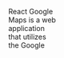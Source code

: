 <svg width="100" height="100" xmlns="http://www.w3.org/2000/svg">
<foreignObject width="100" height="100">
    <div xmlns="http://www.w3.org/1999/xhtml">
       <p>
      React Google Maps is a web application that utilizes the Google Maps API
      to display various features such as markers, marker clusters, polygons,
      heat maps, and multi-level heat maps.
    </p>

    <h2>Getting Started</h2>

    <ol>
      <li>
        Clone the repository by running
        <code>git clone https://github.com/mumerabid/google-maps-api.git</code>
        in your terminal.
      </li>
      <li>
        Navigate to the project directory by running
        <code>cd google-maps-api</code>.
      </li>
      <li>
        Install the required dependencies by running <code>npm install</code>.
      </li>
      <li>
        Obtain a Google Maps API key from the
        <a href="https://console.cloud.google.com/">Google Cloud Console</a>.
      </li>
      <li>
        Create a <code>.env</code> file in the root directory of the project and
        add the following line:
        <code>REACT_APP_GOOGLE_MAPS_API_KEY=YOUR_API_KEY</code>, where
        <code>YOUR_API_KEY</code> is your Google Maps API key.
      </li>
      <li>Start the application by running <code>npm start</code>.</li>
    </ol>

    <h2>Libraries Used</h2>

    <p>
      The following libraries were used in the creation of this application:
    </p>

    <ul>
      <li><a href="https://reactjs.org/">React</a></li>
      <li>
        <a href="https://developers.google.com/maps/documentation"
          >Google Maps API</a
        >
      </li>
      <li>
        <a href="https://github.com/google-map-react/google-map-react"
          >google-map-react</a
        >
      </li>
      <li>
        <a href="https://www.npmjs.com/package/@googlemaps/markerclustererplus"
          >@googlemaps/markerclustererplus</a
        >
      </li>
      <li><a href="https://getbootstrap.com/">Bootstrap</a></li>
    </ul>

    <h2>Features</h2>

    <p>The React Google Maps application includes the following features:</p>

    <ul>
      <li>Markers with customized icons and pop-up information on click</li>
      <li>Marker clusters for improved performance</li>
      <li>Polygons with customized colors and pop-up information on click</li>
      <li>Heat maps with gradient colors based on data density</li>
      <li>Multi-level heat maps with multiple layers of data</li>
    </ul>

    <h2>How to Use</h2>

    <p>To use the application, follow the steps below:</p>

    <ol>
      <li>
        Navigate to the desired location on the map by dragging the map or using
        the search bar.
      </li>
      <li>Click on a marker to view its name.</li>
      <li>Click on a polygon to view its associated data.</li>
      <li>
        Toggle the marker cluster display using the button in the top-right
        corner of the map.
      </li>
      <li>
        Toggle the heat map display using the button in the top-right corner of
        the map.
      </li>
      <li>
        Toggle the multi-level heat map layers using the button in the top-right
        corner of the map.
      </li>
    </ol>

    <h2>Contributing</h2>
    <p>
      Contributions to this project are welcome. To contribute, follow the steps
      below:
    </p>
    <ol>
      <li>Fork the repository and create a new branch for your changes.</li>
      <li>Make your changes and ensure they are fully tested.</li>
      <li>
        Create a pull request and include a detailed description of your
        changes.
      </li>
      <li>Wait for feedback and address any requested changes.</li>
      <li>After approval, your changes will be merged into the main branch.</li>
    </ol>
    <h1>Happy Coding!</h1>
    </div>

</foreignObject>
</svg>

<!DOCTYPE html>
<html lang="en">
  <head>
    <meta charset="UTF-8" />
    <title>Readme.md</title>
  </head>
  <body>
    <p>
      React Google Maps is a web application that utilizes the Google Maps API
      to display various features such as markers, marker clusters, polygons,
      heat maps, and multi-level heat maps.
    </p>

    <h2>Getting Started</h2>

    <ol>
      <li>
        Clone the repository by running
        <code>git clone https://github.com/mumerabid/google-maps-api.git</code>
        in your terminal.
      </li>
      <li>
        Navigate to the project directory by running
        <code>cd google-maps-api</code>.
      </li>
      <li>
        Install the required dependencies by running <code>npm install</code>.
      </li>
      <li>
        Obtain a Google Maps API key from the
        <a href="https://console.cloud.google.com/">Google Cloud Console</a>.
      </li>
      <li>
        Create a <code>.env</code> file in the root directory of the project and
        add the following line:
        <code>REACT_APP_GOOGLE_MAPS_API_KEY=YOUR_API_KEY</code>, where
        <code>YOUR_API_KEY</code> is your Google Maps API key.
      </li>
      <li>Start the application by running <code>npm start</code>.</li>
    </ol>

    <h2>Libraries Used</h2>

    <p>
      The following libraries were used in the creation of this application:
    </p>

    <ul>
      <li><a href="https://reactjs.org/">React</a></li>
      <li><p>
      React Google Maps is a web application that utilizes the Google Maps API
      to display various features such as markers, marker clusters, polygons,
      heat maps, and multi-level heat maps.
    </p>

    <h2>Getting Started</h2>

    <ol>
      <li>
        Clone the repository by running
        <code>git clone https://github.com/mumerabid/google-maps-api.git</code>
        in your terminal.
      </li>
      <li>
        Navigate to the project directory by running
        <code>cd google-maps-api</code>.
      </li>
      <li>
        Install the required dependencies by running <code>npm install</code>.
      </li>
      <li>
        Obtain a Google Maps API key from the
        <a href="https://console.cloud.google.com/">Google Cloud Console</a>.
      </li>
      <li>
        Create a <code>.env</code> file in the root directory of the project and
        add the following line:
        <code>REACT_APP_GOOGLE_MAPS_API_KEY=YOUR_API_KEY</code>, where
        <code>YOUR_API_KEY</code> is your Google Maps API key.
      </li>
      <li>Start the application by running <code>npm start</code>.</li>
    </ol>

    <h2>Libraries Used</h2>

    <p>
      The following libraries were used in the creation of this application:
    </p>

    <ul>
      <li><a href="https://reactjs.org/">React</a></li>
      <li>
        <a href="https://developers.google.com/maps/documentation"
          >Google Maps API</a
        >
      </li>
      <li>
        <a href="https://github.com/google-map-react/google-map-react"
          >google-map-react</a
        >
      </li>
      <li>
        <a href="https://www.npmjs.com/package/@googlemaps/markerclustererplus"
          >@googlemaps/markerclustererplus</a
        >
      </li>
      <li><a href="https://getbootstrap.com/">Bootstrap</a></li>
    </ul>

    <h2>Features</h2>

    <p>The React Google Maps application includes the following features:</p>

    <ul>
      <li>Markers with customized icons and pop-up information on click</li>
      <li>Marker clusters for improved performance</li>
      <li>Polygons with customized colors and pop-up information on click</li>
      <li>Heat maps with gradient colors based on data density</li>
      <li>Multi-level heat maps with multiple layers of data</li>
    </ul>

    <h2>How to Use</h2>

    <p>To use the application, follow the steps below:</p>

    <ol>
      <li>
        Navigate to the desired location on the map by dragging the map or using
        the search bar.
      </li>
      <li>Click on a marker to view its name.</li>
      <li>Click on a polygon to view its associated data.</li>
      <li>
        Toggle the marker cluster display using the button in the top-right
        corner of the map.
      </li>
      <li>
        Toggle the heat map display using the button in the top-right corner of
        the map.
      </li>
      <li>
        Toggle the multi-level heat map layers using the button in the top-right
        corner of the map.
      </li>
    </ol>

    <h2>Contributing</h2>
    <p>
      Contributions to this project are welcome. To contribute, follow the steps
      below:
    </p>
    <ol>
      <li>Fork the repository and create a new branch for your changes.</li>
      <li>Make your changes and ensure they are fully tested.</li>
      <li>
        Create a pull request and include a detailed description of your
        changes.
      </li>
      <li>Wait for feedback and address any requested changes.</li>
      <li>After approval, your changes will be merged into the main branch.</li>
    </ol>
    <h1>Happy Coding!</h1>
        <a href="https://developers.google.com/maps/documentation"
          >Google Maps API</a
        >
      </li>
      <li>
        <a href="https://github.com/google-map-react/google-map-react"
          >google-map-react</a
        >
      </li>
      <li>
        <a href="https://www.npmjs.com/package/@googlemaps/markerclustererplus"
          >@googlemaps/markerclustererplus</a
        >
      </li>
      <li><a href="https://getbootstrap.com/">Bootstrap</a></li>
    </ul>

    <h2>Features</h2>

    <p>The React Google Maps application includes the following features:</p>

    <ul>
      <li>Markers with customized icons and pop-up information on click</li>
      <li>Marker clusters for improved performance</li>
      <li>Polygons with customized colors and pop-up information on click</li>
      <li>Heat maps with gradient colors based on data density</li>
      <li>Multi-level heat maps with multiple layers of data</li>
    </ul>

    <h2>How to Use</h2>

    <p>To use the application, follow the steps below:</p>

    <ol>
      <li>
        Navigate to the desired location on the map by dragging the map or using
        the search bar.
      </li>
      <li>Click on a marker to view its name.</li>
      <li>Click on a polygon to view its associated data.</li>
      <li>
        Toggle the marker cluster display using the button in the top-right
        corner of the map.
      </li>
      <li>
        Toggle the heat map display using the button in the top-right corner of
        the map.
      </li>
      <li>
        Toggle the multi-level heat map layers using the button in the top-right
        corner of the map.
      </li>
    </ol>

    <h2>Contributing</h2>
    <p>
      Contributions to this project are welcome. To contribute, follow the steps
      below:
    </p>
    <ol>
      <li>Fork the repository and create a new branch for your changes.</li>
      <li>Make your changes and ensure they are fully tested.</li>
      <li>
        Create a pull request and include a detailed description of your
        changes.
      </li>
      <li>Wait for feedback and address any requested changes.</li>
      <li>After approval, your changes will be merged into the main branch.</li>
    </ol>
    <h1>Happy Coding!</h1>

  </body>
</html>
